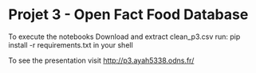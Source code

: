 # Projet 3 - Open Fact Food Database
To execute the notebooks 
Download and extract clean_p3.csv
run: pip install -r requirements.txt in your shell

To see the presentation
visit http://p3.ayah5338.odns.fr/
